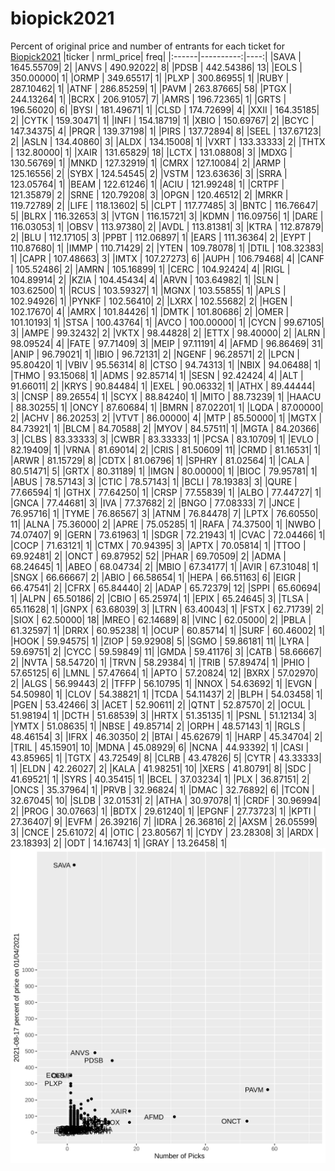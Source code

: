 # biopick2021
Percent of original price and number of entrants for each ticket for [Biopick2021](https://twitter.com/hashtag/Biopick2021)
|ticker | nrml_price| freq|
|:------|----------:|----:|
|SAVA   | 1645.55709|    2|
|ANVS   |  490.92022|    8|
|PDSB   |  442.54386|   13|
|EOLS   |  350.00000|    1|
|ORMP   |  349.65517|    1|
|PLXP   |  300.86955|    1|
|RUBY   |  287.10462|    1|
|ATNF   |  286.85259|    1|
|PAVM   |  263.87665|   58|
|PTGX   |  244.13264|    1|
|BCRX   |  206.91057|    7|
|AMRS   |  196.72365|    1|
|GRTS   |  196.56020|    6|
|BYSI   |  181.49671|    1|
|CLSD   |  174.72699|    4|
|XXII   |  164.35185|    2|
|CYTK   |  159.30471|    1|
|INFI   |  154.18719|    1|
|XBIO   |  150.69767|    2|
|BCYC   |  147.34375|    4|
|PRQR   |  139.37198|    1|
|PIRS   |  137.72894|    8|
|SEEL   |  137.67123|    2|
|ASLN   |  134.40860|    3|
|ALDX   |  134.15008|    1|
|VXRT   |  133.33333|    2|
|THTX   |  132.80000|    1|
|XAIR   |  131.65829|   18|
|LCTX   |  131.08808|    3|
|MDXG   |  130.56769|    1|
|MNKD   |  127.32919|    1|
|CMRX   |  127.10084|    2|
|ARMP   |  125.16556|    2|
|SYBX   |  124.54545|    2|
|VSTM   |  123.63636|    3|
|SRRA   |  123.05764|    1|
|BEAM   |  122.61246|    1|
|ACIU   |  121.99248|    1|
|CRTPF  |  121.35879|    2|
|SRNE   |  120.79208|    3|
|OPGN   |  120.46512|    2|
|MRKR   |  119.72789|    2|
|LIFE   |  118.13602|    5|
|CLPT   |  117.77485|    3|
|BNTC   |  116.76647|    5|
|BLRX   |  116.32653|    3|
|VTGN   |  116.15721|    3|
|KDMN   |  116.09756|    1|
|DARE   |  116.03053|    1|
|OBSV   |  113.97380|    2|
|AVDL   |  113.81381|    3|
|KTRA   |  112.87879|    2|
|BLU    |  112.17105|    3|
|PPBT   |  112.06897|    1|
|EARS   |  111.36364|    2|
|EYPT   |  110.87680|    1|
|IMMP   |  110.71429|    2|
|YTEN   |  109.78078|    1|
|DTIL   |  108.32383|    1|
|CAPR   |  107.48663|    3|
|IMTX   |  107.27273|    6|
|AUPH   |  106.79468|    4|
|CANF   |  105.52486|    2|
|AMRN   |  105.16899|    1|
|CERC   |  104.92424|    4|
|RIGL   |  104.89914|    2|
|KZIA   |  104.45434|    4|
|ARVN   |  103.64982|    1|
|SLN    |  103.62500|    1|
|RCUS   |  103.59327|    1|
|MGNX   |  103.55855|    1|
|APLS   |  102.94926|    1|
|PYNKF  |  102.56410|    2|
|LXRX   |  102.55682|    2|
|HGEN   |  102.17670|    4|
|AMRX   |  101.84426|    1|
|DMTK   |  101.80686|    2|
|OMER   |  101.10193|    1|
|STSA   |  100.43764|    1|
|AVCO   |  100.00000|    1|
|CYCN   |   99.67105|    3|
|AMPE   |   99.32432|    2|
|VKTX   |   98.44828|    2|
|ETTX   |   98.40000|    2|
|ALRN   |   98.09524|    4|
|FATE   |   97.71409|    3|
|MEIP   |   97.11191|    4|
|AFMD   |   96.86469|   31|
|ANIP   |   96.79021|    1|
|IBIO   |   96.72131|    2|
|NGENF  |   96.28571|    2|
|LPCN   |   95.80420|    1|
|VBIV   |   95.56314|    8|
|CTSO   |   94.74313|    1|
|NBIX   |   94.06488|    1|
|THMO   |   93.15068|    1|
|ADMS   |   92.85714|    1|
|SESN   |   92.42424|    4|
|ALT    |   91.66011|    2|
|KRYS   |   90.84484|    1|
|EXEL   |   90.06332|    1|
|ATHX   |   89.44444|    3|
|CNSP   |   89.26554|    1|
|SCYX   |   88.84240|    1|
|MITO   |   88.73239|    1|
|HAACU  |   88.30255|    1|
|ONCY   |   87.60684|    1|
|BMRN   |   87.02201|    1|
|LQDA   |   87.00000|    2|
|ACHV   |   86.20253|    2|
|VTVT   |   86.00000|    4|
|MTP    |   85.50000|    1|
|MGTX   |   84.73921|    1|
|BLCM   |   84.70588|    2|
|MYOV   |   84.57511|    1|
|MGTA   |   84.20366|    3|
|CLBS   |   83.33333|    3|
|CWBR   |   83.33333|    1|
|PCSA   |   83.10709|    1|
|EVLO   |   82.19409|    1|
|VRNA   |   81.69014|    2|
|CRIS   |   81.50609|   11|
|CRMD   |   81.16531|    1|
|ARWR   |   81.15729|    8|
|CDTX   |   81.06796|    1|
|SPHRY  |   81.02564|    1|
|CALA   |   80.51471|    5|
|GRTX   |   80.31189|    1|
|IMGN   |   80.00000|    1|
|BIOC   |   79.95781|    1|
|ABUS   |   78.57143|    3|
|CTIC   |   78.57143|    1|
|BCLI   |   78.19383|    3|
|QURE   |   77.66594|    1|
|GTHX   |   77.64250|    1|
|CRSP   |   77.55839|    1|
|ALBO   |   77.44727|    1|
|GNCA   |   77.44681|    3|
|IVA    |   77.37682|    2|
|BNGO   |   77.08333|    7|
|JNCE   |   76.95716|    1|
|TYME   |   76.86567|    3|
|ATNM   |   76.84478|    7|
|LPTX   |   76.60550|   11|
|ALNA   |   75.36000|    2|
|APRE   |   75.05285|    1|
|RAFA   |   74.37500|    1|
|NWBO   |   74.07407|    9|
|GERN   |   73.61963|    1|
|SDGR   |   72.21943|    1|
|CVAC   |   72.04466|    1|
|COCP   |   71.63121|    1|
|CTMX   |   70.94395|    3|
|APTX   |   70.05814|    1|
|TTOO   |   69.92481|    2|
|ONCT   |   69.87952|   52|
|PHAR   |   69.70509|    2|
|ADMA   |   68.24645|    1|
|ABEO   |   68.04734|    2|
|MBIO   |   67.34177|    1|
|AVIR   |   67.31048|    1|
|SNGX   |   66.66667|    2|
|ABIO   |   66.58654|    1|
|HEPA   |   66.51163|    6|
|EIGR   |   66.47541|    2|
|CFRX   |   65.84440|    2|
|ADAP   |   65.72379|   12|
|SPPI   |   65.60694|    1|
|ALPN   |   65.50186|    2|
|CBIO   |   65.25974|    1|
|EPIX   |   65.24645|    3|
|TLSA   |   65.11628|    1|
|GNPX   |   63.68039|    3|
|LTRN   |   63.40043|    1|
|FSTX   |   62.71739|    2|
|SIOX   |   62.50000|   18|
|MREO   |   62.14689|    8|
|VINC   |   62.05000|    2|
|PBLA   |   61.32597|    1|
|DRRX   |   60.95238|    1|
|OCUP   |   60.85714|    1|
|SURF   |   60.46002|    1|
|HOOK   |   59.94575|    1|
|ZIOP   |   59.92908|    5|
|SGMO   |   59.86181|   11|
|LYRA   |   59.69751|    2|
|CYCC   |   59.59849|   11|
|GMDA   |   59.41176|    3|
|CATB   |   58.66667|    2|
|NVTA   |   58.54720|    1|
|TRVN   |   58.29384|    1|
|TRIB   |   57.89474|    1|
|PHIO   |   57.65125|    6|
|LMNL   |   57.47664|    1|
|APTO   |   57.20824|   12|
|BXRX   |   57.02970|    2|
|ALGS   |   56.99443|    2|
|TFFP   |   56.10795|    1|
|NNOX   |   54.63692|    1|
|EVGN   |   54.50980|    1|
|CLOV   |   54.38821|    1|
|TCDA   |   54.11437|    2|
|BLPH   |   54.03458|    1|
|PGEN   |   53.42466|    3|
|ACET   |   52.90611|    2|
|QTNT   |   52.87570|    2|
|OCUL   |   51.98194|    1|
|DCTH   |   51.68539|    3|
|HRTX   |   51.35135|    1|
|PSNL   |   51.12134|    3|
|YMTX   |   51.08635|    1|
|NBSE   |   49.85714|    2|
|ORPH   |   48.57143|    1|
|RGLS   |   48.46154|    3|
|IFRX   |   46.30350|    2|
|BTAI   |   45.62679|    1|
|HARP   |   45.34704|    2|
|TRIL   |   45.15901|   10|
|MDNA   |   45.08929|    6|
|NCNA   |   44.93392|    1|
|CASI   |   43.85965|    1|
|TGTX   |   43.72549|    8|
|CLRB   |   43.47826|    5|
|CYTR   |   43.33333|    1|
|ELDN   |   42.26027|    2|
|KALA   |   41.98251|   10|
|XERS   |   41.80791|    8|
|SDC    |   41.69521|    1|
|SYRS   |   40.35415|    1|
|BCEL   |   37.03234|    1|
|PLX    |   36.87151|    2|
|ONCS   |   35.37964|    1|
|PRVB   |   32.96824|    1|
|DMAC   |   32.76892|    6|
|TCON   |   32.67045|   10|
|SLDB   |   32.01531|    2|
|ATHA   |   30.97078|    1|
|CRDF   |   30.96994|    2|
|PROG   |   30.07663|    1|
|BDTX   |   29.61240|    1|
|EPGNF  |   27.73723|    1|
|KPTI   |   27.36407|    9|
|EVFM   |   26.39216|    7|
|IDRA   |   26.36816|    2|
|AXSM   |   26.05599|    3|
|CNCE   |   25.61072|    4|
|OTIC   |   23.80567|    1|
|CYDY   |   23.28308|    3|
|ARDX   |   23.18393|    2|
|ODT    |   14.16743|    1|
|GRAY   |   13.26458|    1|
![retvspicks](biopicks.png?raw=true)

